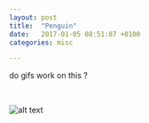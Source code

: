 ```yaml
---
layout: post
title:  "Penguin"
date:   2017-01-05 08:51:07 +0100
categories: misc

---
```


do gifs work on this
?

&nbsp;
&nbsp;

![alt text](https://media.giphy.com/media/C9AuY1VOvurxm/giphy.gif)
